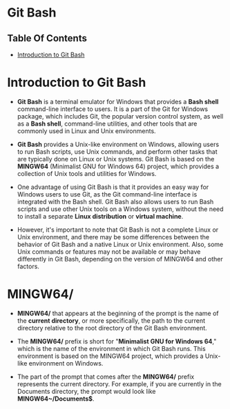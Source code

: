 # Git Bash

## Table Of Contents
- [Introduction to Git Bash](#Introduction-to-Git-Bash)

# Introduction to Git Bash
* __Git Bash__ is a terminal emulator for Windows that provides a __Bash shell__ command-line interface to users. It is a part of the Git for Windows package, which includes Git, the popular version control system, as well as a __Bash shell__, command-line utilities, and other tools that are commonly used in Linux and Unix environments.

* __Git Bash__ provides a Unix-like environment on Windows, allowing users to run Bash scripts, use Unix commands, and perform other tasks that are typically done on Linux or Unix systems. Git Bash is based on the __MINGW64__ (Minimalist GNU for Windows 64) project, which provides a collection of Unix tools and utilities for Windows.

* One advantage of using Git Bash is that it provides an easy way for Windows users to use Git, as the Git command-line interface is integrated with the Bash shell. Git Bash also allows users to run Bash scripts and use other Unix tools on a Windows system, without the need to install a separate __Linux distribution__ or __virtual machine__.

* However, it's important to note that Git Bash is not a complete Linux or Unix environment, and there may be some differences between the behavior of Git Bash and a native Linux or Unix environment. Also, some Unix commands or features may not be available or may behave differently in Git Bash, depending on the version of MINGW64 and other factors.


# MINGW64/
* __MINGW64/__ that appears at the beginning of the prompt is the name of the __current directory__, or more specifically, the path to the current directory relative to the root directory of the Git Bash environment.

* The __MINGW64/__ prefix is short for "__Minimalist GNU for Windows 64__," which is the name of the environment in which Git Bash runs. This environment is based on the MINGW64 project, which provides a Unix-like environment on Windows.

* The part of the prompt that comes after the __MINGW64/__ prefix represents the current directory. For example, if you are currently in the Documents directory, the prompt would look like __MINGW64~/Documents$__.